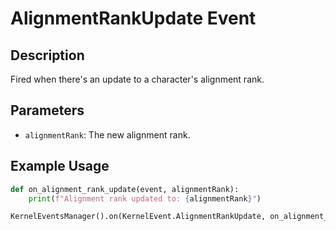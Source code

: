 
# AlignmentRankUpdate Event

## Description

Fired when there's an update to a character's alignment rank.

## Parameters

- `alignmentRank`: The new alignment rank.

## Example Usage

```python
def on_alignment_rank_update(event, alignmentRank):
    print(f"Alignment rank updated to: {alignmentRank}")

KernelEventsManager().on(KernelEvent.AlignmentRankUpdate, on_alignment_rank_update)
```